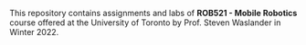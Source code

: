 This repository contains assignments and labs of **ROB521 - Mobile Robotics** course offered at the University of Toronto by Prof. Steven Waslander in Winter 2022.

